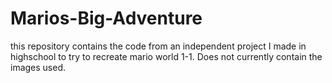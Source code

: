 # Marios-Big-Adventure
this repository contains the code from an independent project I made in highschool to try to recreate mario world 1-1.  Does not currently contain the images used.
